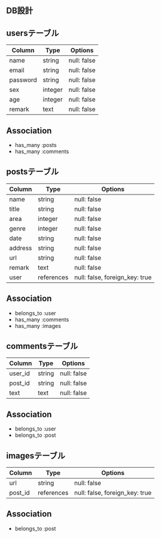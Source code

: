 ## DB設計

## usersテーブル
|  Column   |  Type    |  Options                |
|  ------   |  ------  |  ---------------------  |
|  name     |  string  |  null: false            |
|  email    |  string  |  null: false            |
|  password |  string  |  null: false            |
|  sex      |  integer |  null: false            |
|  age      |  integer |  null: false            |
|  remark   |  text    |  null: false            |

## Association
- has_many :posts
- has_many :comments



##  postsテーブル
|  Column   |  Type      |  Options                       |
|  -------- |  ------    |  --------------------          |
|  name     |  string    |  null: false                   |
|  title    |  string    |  null: false                   |
|  area     |  integer   |  null: false                   |
|  genre    |  integer   |  null: false                   |
|  date     |  string    |  null: false                   |
|  address  |  string    |  null: false                   | 
|  url      |  string    |  null: false                   |
|  remark   |  text      |  null: false                   |
|  user     |  references| null: false, foreign_key: true |

## Association
- belongs_to :user
- has_many :comments
- has_many :images


## commentsテーブル
|  Column   |  Type    |  Options                |
|  ------   |  ------  |  ---------------------  |
|  user_id  |  string  |  null: false            |
|  post_id  |  string  |  null: false            |
|  text     |  text    |  null: false            |

## Association
- belongs_to :user
- belongs_to :post


## imagesテーブル
|  Column   |  Type        |  Options                        |
|  ------   |  ------      |  -----------------------------  |
|  url      |  string      |  null: false                    |
|  post_id  |  references  |  null: false, foreign_key: true |

## Association
- belongs_to :post

